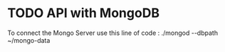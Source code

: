 # TODO API with MongoDB

To connect the Mongo Server use this line of code : ./mongod --dbpath ~/mongo-data
